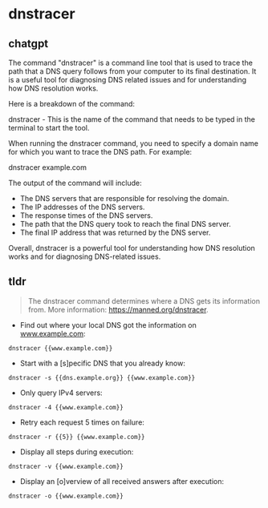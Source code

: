 # dnstracer 
## chatgpt 
The command "dnstracer" is a command line tool that is used to trace the path that a DNS query follows from your computer to its final destination. It is a useful tool for diagnosing DNS related issues and for understanding how DNS resolution works.

Here is a breakdown of the command:

dnstracer - This is the name of the command that needs to be typed in the terminal to start the tool.

When running the dnstracer command, you need to specify a domain name for which you want to trace the DNS path. For example:

dnstracer example.com

The output of the command will include:

- The DNS servers that are responsible for resolving the domain.
- The IP addresses of the DNS servers.
- The response times of the DNS servers.
- The path that the DNS query took to reach the final DNS server.
- The final IP address that was returned by the DNS server.

Overall, dnstracer is a powerful tool for understanding how DNS resolution works and for diagnosing DNS-related issues. 

## tldr 
 
> The dnstracer command determines where a DNS gets its information from.
> More information: <https://manned.org/dnstracer>.

- Find out where your local DNS got the information on www.example.com:

`dnstracer {{www.example.com}}`

- Start with a [s]pecific DNS that you already know:

`dnstracer -s {{dns.example.org}} {{www.example.com}}`

- Only query IPv4 servers:

`dnstracer -4 {{www.example.com}}`

- Retry each request 5 times on failure:

`dnstracer -r {{5}} {{www.example.com}}`

- Display all steps during execution:

`dnstracer -v {{www.example.com}}`

- Display an [o]verview of all received answers after execution:

`dnstracer -o {{www.example.com}}`
